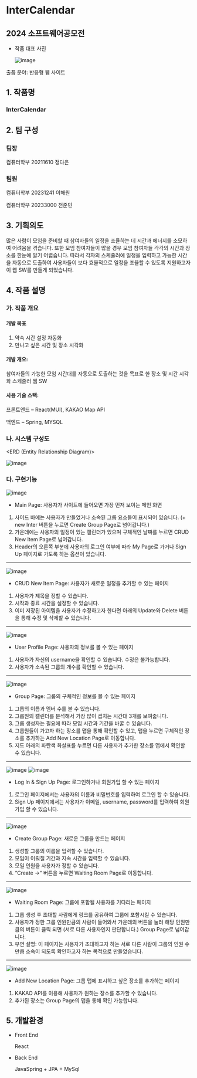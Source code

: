 # InterCalendar 

## 2024 소프트웨어공모전
* 작품 대표 사진
  
  ![image](https://github.com/user-attachments/assets/4b45e833-be6c-4826-80d2-d27fcd0655a3)

출품 분야: 반응형 웹 사이트 

## 1. 작품명
### InterCalendar

## 2. 팀 구성
### 팀장 

컴퓨터학부 20211610 정다은

### 팀원 

컴퓨터학부 20231241 이해원

컴퓨터학부 20233000 천준민

## 3. 기획의도
 많은 사람이 모임을 준비할 때 참여자들의 일정을 조율하는 데 시간과 에너지를 소모하여 어려움을 겪습니다. 또한 모임 참여자들이 많을 경우 모임 참여자들 각각의 시간과 장소를 한눈에 알기 어렵습니다. 따라서 각자의 스케줄러에 일정을 입력하고 가능한 시간을 자동으로 도출하여 사용자들이 보다 효율적으로 일정을 조율할 수 있도록 지원하고자 이 웹 SW를 만들게 되었습니다.

## 4. 작품 설명
### 가. 작품 개요
#### 개발 목표
 1. 약속 시간 설정 자동화
 2. 만나고 싶은 시간 및 장소 시각화


#### 개발 개요: 
참여자들의 가능한 모임 시간대를 자동으로 도출하는 것을 목표로 한 장소 및 시간 시각화 스케줄러 웹 SW


#### 사용 기술 스택:
프론트엔드 – React(MUI), KAKAO Map API

백엔드 – Spring, MYSQL


### 나. 시스템 구성도
 <ERD (Entity Relationship Diagram)>
 
 ![image](https://github.com/user-attachments/assets/9850c8f6-eb01-4fc5-aa58-b452331a67a4)

### 다. 구현기능
![image](https://github.com/user-attachments/assets/11b56a51-dc12-4e42-b0cb-025da89e5b28)

* Main Page: 사용자가 사이트에 들어오면 가장 먼저 보이는 메인 화면
1. 사이드 바에는 사용자가 만들었거나 소속된 그룹 요소들이 표시되어 있습니다. (+ new Inter 버튼을 누르면 Create Group Page로 넘어갑니다.)
2. 가운데에는 사용자의 일정이 있는 캘린더가 있으며 구체적인 날짜를 누르면 CRUD New Item Page로 넘어갑니다.
3. Header의 오른쪽 부분에 사용자의 로그인 여부에 따라 My Page로 가거나 Sign Up 페이지로 가도록 하는 옵션이 있습니다.
---
![image](https://github.com/user-attachments/assets/c222b1d0-488c-4d00-985d-4a26028b339e)

* CRUD New Item Page: 사용자가 새로운 일정을 추가할 수 있는 페이지
1. 사용자가 제목을 정할 수 있습니다.
2. 시작과 종료 시간을 설정할 수 있습니다.
3. 이미 저장된 아이템을 사용자가 수정하고자 한다면 아래의 Update와 Delete 버튼을 통해 수정 및 삭제할 수 있습니다.
---
![image](https://github.com/user-attachments/assets/445a1428-cbf0-49f8-8792-f760a84f2a66)

* User Profile Page: 사용자의 정보를 볼 수 있는 페이지
1. 사용자가 자신의 username을 확인할 수 있습니다. 수정은 불가능합니다.
2. 사용자가 소속된 그룹의 개수를 확인할 수 있습니다.
---
![image](https://github.com/user-attachments/assets/88174b46-42cc-48c4-ae26-f9164cf1a62c)

* Group Page: 그룹의 구체적인 정보를 볼 수 있는 페이지
1. 그룹의 이름과 멤버 수를 볼 수 있습니다.
2. 그룹원의 캘린더를 분석해서 가장 많이 겹치는 시간대 3개를 보여줍니다.
3. 그룹 생성자는 필요에 따라 모임 시간과 기간을 바꿀 수 있습니다.
4. 그룹원들이 가고자 하는 장소를 맵을 통해 확인할 수 있고, 맵을 누르면 구체적인 장소를 추가하는 Add New Location Page로 이동합니다. 
5. 지도 아래의 파란색 화살표를 누르면 다른 사용자가 추가한 장소를 맵에서 확인할 수 있습니다.
---
![image](https://github.com/user-attachments/assets/c6ffcb8e-7a2b-4866-bce8-f2fdc81902fa)
![image](https://github.com/user-attachments/assets/5dcc43b5-166b-487d-9779-96c040602587)

* Log In & Sign Up Page: 로그인하거나 회원가입 할 수 있는 페이지
1. 로그인 페이지에서는 사용자의 이름과 비밀번호를 입력하여 로그인 할 수 있습니다.
2. Sign Up 페이지에서는 사용자가 이메일, username, password를 입력하여 회원가입 할 수 있습니다.
---
![image](https://github.com/user-attachments/assets/da54e224-ab6a-4291-943a-91c01eac0377)

* Create Group Page: 새로운 그룹을 만드는 페이지
1. 생성할 그룹의 이름을 입력할 수 있습니다.
2. 모임이 이뤄질 기간과 지속 시간을 입력할 수 있습니다.
3. 모일 인원을 사용자가 정할 수 있습니다.
4. “Create ->“ 버튼을 누르면 Waiting Room Page로 이동합니다.
---
![image](https://github.com/user-attachments/assets/75c92f21-e2b9-45bf-aba7-7846f2940275)

* Waiting Room Page: 그룹에 포함될 사용자를 기다리는 페이지
1. 그룹 생성 후 초대할 사람에게 링크를 공유하여 그룹에 포함시킬 수 있습니다.
2. 사용자가 정한 그룹 인원만큼의 사람이 들어와서 가운데의 버튼을 눌러 해당 인원만큼의 버튼이 클릭 되면 (서로 다른 사용자인지 판단합니다.) Group Page로 넘어갑니다.
3. 부연 설명: 이 페이지는 사용자가 초대하고자 하는 서로 다른 사람이 그룹의 인원 수만큼 소속이 되도록 확인하고자 하는 목적으로 만들었습니다. 
---
![image](https://github.com/user-attachments/assets/42eaa1b0-2ec1-4059-8955-b8d58fb7c392)

* Add New Location Page: 그룹 맵에 표시하고 싶은 장소를 추가하는 페이지
1. KAKAO API를 이용해 사용자가 원하는 장소를 추가할 수 있습니다.
2. 추가된 장소는 Group Page의 맵을 통해 확인 가능합니다.

## 5. 개발환경
* Front End
  
  React

* Back End
  
  JavaSpring + JPA + MySql 

